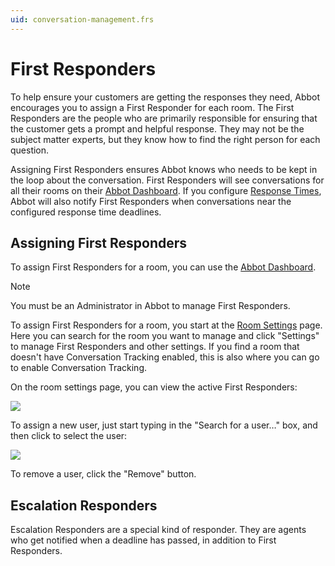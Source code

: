 ```yaml
---
uid: conversation-management.frs
---
```


# First Responders

To help ensure your customers are getting the responses they need, Abbot encourages you to assign a First Responder for each room.
The First Responders are the people who are primarily responsible for ensuring that the customer gets a prompt and helpful response.
They may not be the subject matter experts, but they know how to find the right person for each question.

Assigning First Responders ensures Abbot knows who needs to be kept in the loop about the conversation.
First Responders will see conversations for all their rooms on their [Abbot Dashboard](https://app.ab.bot).
If you configure [Response Times](xref:conversation-management.response-times), Abbot will also notify First Responders when conversations near the configured response time deadlines.

## Assigning First Responders

To assign First Responders for a room, you can use the [Abbot Dashboard](https://app.ab.bot).

> [!NOTE]
> You must be an Administrator in Abbot to manage First Responders.

To assign First Responders for a room, you start at the [Room Settings](https://app.ab.bot/settings/organization/rooms) page.
Here you can search for the room you want to manage and click "Settings" to manage First Responders and other settings.
If you find a room that doesn't have Conversation Tracking enabled, this is also where you can go to enable Conversation Tracking.

On the room settings page, you can view the active First Responders:

<img src="/public/images/articles/conversation-management.frs/active-frs.png">

To assign a new user, just start typing in the "Search for a user…" box, and then click to select the user:

<img src="/public/images/articles/conversation-management.frs/add-fr.png">

To remove a user, click the "Remove" button.

## Escalation Responders

Escalation Responders are a special kind of responder. They are agents who get notified when a deadline has passed, in addition to First Responders.
